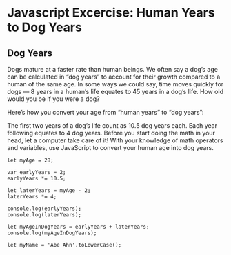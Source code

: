# Javascript Excercise: Human Years to Dog Years

## Dog Years
Dogs mature at a faster rate than human beings. We often say a dog’s age can be calculated in “dog years” to account for their growth compared to a human of the same age. In some ways we could say, time moves quickly for dogs — 8 years in a human’s life equates to 45 years in a dog’s life. How old would you be if you were a dog?

Here’s how you convert your age from “human years” to “dog years”:

The first two years of a dog’s life count as 10.5 dog years each.
Each year following equates to 4 dog years.
Before you start doing the math in your head, let a computer take care of it! With your knowledge of math operators and variables, use JavaScript to convert your human age into dog years.

```
let myAge = 28;

var earlyYears = 2;
earlyYears *= 10.5;

let laterYears = myAge - 2;
laterYears *= 4;

console.log(earlyYears);
console.log(laterYears);

let myAgeInDogYears = earlyYears + laterYears;
console.log(myAgeInDogYears);

let myName = 'Abe Ahn'.toLowerCase();
```
